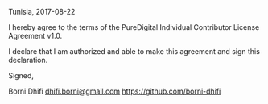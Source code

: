 Tunisia, 2017-08-22

I hereby agree to the terms of the PureDigital Individual Contributor License Agreement v1.0.

I declare that I am authorized and able to make this agreement and sign this declaration.

Signed,

Borni Dhifi dhifi.borni@gmail.com https://github.com/borni-dhifi
